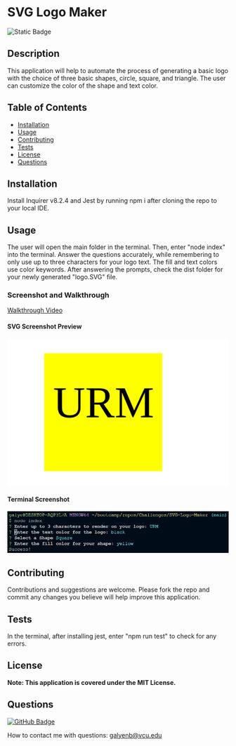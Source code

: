 # SVG Logo Maker

![Static Badge](https://img.shields.io/badge/License:_MIT-content)

## Description

This application will help to automate the process of generating a basic logo with the choice of three basic shapes, circle, square, and triangle. The user can customize the color of the shape and text color.

## Table of Contents

- [Installation](#installation)
- [Usage](#usage)
- [Contributing](#contributing)
- [Tests](#tests)
- [License](#license)
- [Questions](#questions)

## Installation

Install Inquirer v8.2.4 and Jest by running npm i after cloning the repo to your local IDE.

## Usage

The user will open the main folder in the terminal. Then, enter "node index" into the terminal. Answer the questions accurately, while remembering to only use up to three characters for your logo text. The fill and text colors use color keywords. After answering the prompts, check the dist folder for your newly generated "logo.SVG" file.

### Screenshot and Walkthrough

[Walkthrough Video](https://drive.google.com/file/d/1bk7NcpUMnABpFAsXy_EqVWmQLzHe5Jmp/view?usp=sharing)

#### SVG Screenshot Preview

![#logo.svg file](./examples/logo.svg)

#### Terminal Screenshot

![#Terminal Screenshot](./examples/images/NodeTerminalExample.png)

## Contributing

Contributions and suggestions are welcome. Please fork the repo and commit any changes you believe will help improve this application.

## Tests

In the terminal, after installing jest, enter "npm run test" to check for any errors.

## License

**Note: This application is covered under the MIT License.**

## Questions

[![GitHub Badge](https://img.shields.io/badge/SeeYouThursday-content?logo=github)](https://github.com//SeeYouThursday)

How to contact me with questions:
[galyenb@vcu.edu](galyenb@vcu.edu)
